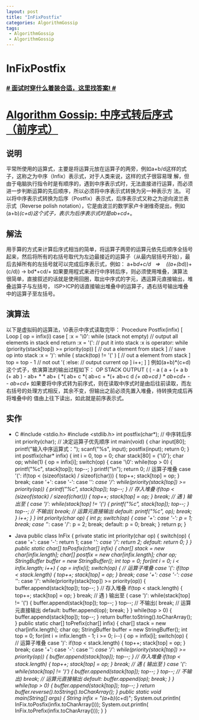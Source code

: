 ```yaml
---
layout: post
title: "InFixPostfix"
categories: AlgorithmGossip
tags: 
 - AlgorithmGossip
 - AlgorithmGossip
--- 
```


# InFixPostfix

### [# 面试时穿什么着装合适，这里找答案! #](http://taobao.esmartweb.com/man.htm)

# [Algorithm Gossip: 中序式转后序式（前序式）]()

## 说明

平常所使用的运算式，主要是将运算元放在运算子的两旁，例如a+b/d这样的式子，这称之为中序（Infix）表示式，对于人类来说，这样的式子很容易理 解，但由于电脑执行指令时是有顺序的，遇到中序表示式时，无法直接进行运算，而必须进一步判断运算的先后顺序，所以必须将中序表示式转换为另一种表示方 法。
可以将中序表示式转换为后序（Postfix）表示式，后序表示式又称之为逆向波兰表示式（Reverse polish notation），它是由波兰的数学家卢卡谢维奇提出，例如(a+b)*(c+d)这个式子，表示为后序表示式时是ab+cd+*。

## 解法

用手算的方式来计算后序式相当的简单，将运算子两旁的运算元依先后顺序全括号起来，然后将所有的右括号取代为左边最接近的运算子（从最内层括号开始），最后去掉所有的左括号就可以完成后序表示式，例如：
a+b*d+c/d   =>    ((a+(b*d))+(c/d)) -> bd*+cd/+
如果要用程式来进行中序转后序，则必须使用堆叠，演算法很简单，直接叙述的话就是使用回圈，取出中序式的字元，遇运算元直接输出，堆叠运算子与左括号， ISP>ICP的话直接输出堆叠中的运算子，遇右括号输出堆叠中的运算子至左括号。

## 演算法

以下是虚拟码的运算法，\0表示中序式读取完毕：
Procedure Postfix(infix) [
Loop [
op = infix(i)
case [
:x = '\0':
while (stack not empty)
// output all elements in stack
end
return
:x = '(':
// put it into stack
:x is operator:
while (priority(stack[top]) >=
priority(op)) [
// out a element from stack
]
// save op into stack
:x = ')':
while ( stack(top) != '(' ) [
// out a element from stack
]
top = top - 1 // not out '(
:else:
// output current op
]
i++;
]
]
例如(a+b)*(c+d)这个式子，依演算法的输出过程如下： OP STACK OUTPUT ( ( - a ( a + (+ a b (+ ab ) - ab+ * * ab+ ( *( ab+ c *( ab+c + *(+ ab+c d *(+ ab+cd ) * ab+cd+ - - ab+cd+*
如果要将中序式转为前序式，则在读取中序式时是由后往前读取，而左右括号的处理方式相反，其余不变，但输出之前必须先置入堆叠，待转换完成后再将堆叠中的 值由上往下读出，如此就是前序表示式。

## 实作

* C
#include <stdio.h>
#include <stdlib.h>
int postfix(char*); // 中序转后序
int priority(char); // 决定运算子优先顺序
int main(void) {
char input[80];
printf("输入中序运算式：");
scanf("%s", input);
postfix(input);
return 0;
}
int postfix(char* infix) {
int i = 0, top = 0;
char stack[80] = {'\0'};
char op;
while(1) {
op = infix[i];
switch(op) {
case '\0':
while(top > 0) {
printf("%c", stack[top]);
top--;
}
printf("\n");
return 0;
// 运算子堆叠
case '(':
if(top < (sizeof(stack) / sizeof(char))) {
top++;
stack[top] = op;
}
break;
case '+': case '-': case '*': case '/':
while(priority(stack[top]) >= priority(op)) {
printf("%c", stack[top]);
top--;
}
// 存入堆叠
if(top < (sizeof(stack) / sizeof(char))) {
top++;
stack[top] = op;
}
break;
// 遇 ) 输出至 (
case ')':
while(stack[top] != '(') {
printf("%c", stack[top]);
top--;
}
top--; // 不输出(
break;
// 运算元直接输出
default:
printf("%c", op);
break;
}
i++;
}
}
int priority(char op) {
int p;
switch(op) {
case '+': case '-':
p = 1;
break;
case '*': case '/':
p = 2;
break;
default:
p = 0;
break;
}
return p;
}

* Java
public class InFix {
private static int priority(char op) {
switch(op) {
case '+': case '-':
return 1;
case '*': case '/':
return 2;
default:
return 0;
}
}
public static char[] toPosfix(char[] infix) {
char[] stack = new char[infix.length];
char[] postfix = new char[infix.length];
char op;
StringBuffer buffer = new StringBuffer();
int top = 0;
for(int i = 0; i < infix.length; i++) {
op = infix[i];
switch(op) {
// 运算子堆叠
case '(':
if(top < stack.length) {
top++;
stack[top] = op;
}
break;
case '+': case '-': case '*': case '/':
while(priority(stack[top]) >=
priority(op)) {
buffer.append(stack[top]);
top--;
}
// 存入堆叠
if(top < stack.length) {
top++;
stack[top] = op;
}
break;
// 遇 ) 输出至 (
case ')':
while(stack[top] != '(') {
buffer.append(stack[top]);
top--;
}
top--; // 不输出(
break;
// 运算元直接输出
default:
buffer.append(op);
break;
}
}
while(top > 0) {
buffer.append(stack[top]);
top--;
}
return buffer.toString().toCharArray();
}
public static char[] toPrefix(char[] infix) {
char[] stack = new char[infix.length];
char op;
StringBuffer buffer = new StringBuffer();
int top = 0;
for(int i = infix.length - 1; i >= 0; i--) {
op = infix[i];
switch(op) {
// 运算子堆叠
case ')':
if(top < stack.length) {
top++;
stack[top] = op;
}
break;
case '+': case '-': case '*': case '/':
while(priority(stack[top]) >=
priority(op)) {
buffer.append(stack[top]);
top--;
}
// 存入堆叠
if(top < stack.length) {
top++;
stack[top] = op;
}
break;
// 遇 ( 输出至 )
case '(':
while(stack[top] != ')') {
buffer.append(stack[top]);
top--;
}
top--; // 不输出)
break;
// 运算元直接输出
default:
buffer.append(op);
break;
}
}
while(top > 0) {
buffer.append(stack[top]);
top--;
}
return buffer.reverse().toString().toCharArray();
}
public static void main(String[] args) {
String infix = "(a+b)*(c+d)";
System.out.println(
InFix.toPosfix(infix.toCharArray()));
System.out.println(
InFix.toPrefix(infix.toCharArray()));
}
}
